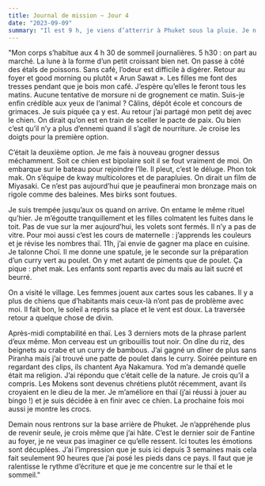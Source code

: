```yaml
---
title: Journal de mission ~ Jour 4 
date: "2023-09-09"
summary: "Il est 9 h, je viens d’atterrir à Phuket sous la pluie. Je n’ai pas fermé les yeux des 16 heures de voyage. Mes premiers pas sur la presqu’île sont moites et gris. "
---
```



"Mon corps s’habitue aux 4 h 30 de sommeil journalières. 
5 h30 : on part au marché. La lune à la forme d’un petit croissant bien net. 
On passe à côté des étals de poissons. Sans café, l’odeur est difficile à digérer. 
Retour au foyer et good morning ou plutôt « Arun Sawat ». Les filles me font des tresses pendant que je bois mon café. J’espère qu’elles le feront tous les matins. 
Aucune tentative de morsure ni de grognement ce matin. Suis-je enfin crédible aux yeux de l’animal ? 
Câlins, dépôt école et concours de grimaces. Je suis piquée ça y est. 
Au retour j’ai partagé mon petit dej avec le chien. On dirait qu’on est en train de sceller le pacte de paix. Ou bien c’est qu’il n’y a plus d’ennemi quand il s’agit de nourriture. Je croise les doigts pour la première option. 

C’était la deuxième option. Je me fais à nouveau grogner dessus méchamment. Soit ce chien est bipolaire soit il se fout vraiment de moi. 
On embarque sur le bateau pour rejoindre l’île. Il pleut, c’est le déluge. Phon tok mak. On s’équipe de kway multicolores et de parapluies. On dirait un film de Miyasaki. Ce n’est pas aujourd’hui que je peaufinerai mon bronzage mais on rigole comme des baleines. Mes birks sont foutues. 

Je suis trempée jusqu’aux os quand on arrive. 
On entame le même rituel qu’hier. Je m’égoutte tranquillement et les filles colmatent les fuites dans le toit. Pas de vue sur la mer aujourd’hui, les volets sont fermés. Il n’y a pas de vitre. 
Pour moi aussi c’est les cours de maternelle : j’apprends les couleurs et je révise les nombres thaï. 
11h, j’ai envie de gagner ma place en cuisine. Je talonne Choï. Il me donne une spatule, je le seconde sur la préparation d’un curry vert au poulet. On y met autant de piments que de poulet. Ça pique : phet mak. 
Les enfants sont repartis avec du maïs au lait sucré et beurré. 

On a visité le village. Les femmes jouent aux cartes sous les cabanes. Il y a plus de chiens que d’habitants mais ceux-là n’ont pas de problème avec moi. Il fait bon, le soleil a repris sa place et le vent est doux. La traversée retour a quelque chose de divin. 

Après-midi comptabilité en thaï. Les 3 derniers mots de la phrase parlent d’eux même. Mon cerveau est un gribouillis tout noir. 
On dîne du riz, des beignets au crabe et un curry de bambous. J’ai gagné un dîner de plus sans Piranha mais j’ai trouvé une patte de poulet dans le curry. Soirée peinture en regardant des clips, ils chantent Aya Nakamura. Yod m’a demandé quelle était ma religion. J’ai répondu que c’était celle de la nature. Je crois qu’il a compris. Les Mokens sont devenus chrétiens plutôt récemment, avant ils croyaient en le dieu de la mer. 
Je m’améliore en thaï (j’ai réussi à  jouer au bingo !) et je suis décidée à en finir avec ce chien. La prochaine fois moi aussi je montre les crocs. 

Demain nous rentrons sur la base arrière de Phuket. Je n’appréhende plus de revenir seule, je crois même que j’ai hâte. C’est le dernier soir de Fantine au foyer, je ne veux pas imaginer ce qu’elle ressent. Ici toutes les émotions sont décuplées. J’ai l’impression que je suis ici depuis 3 semaines mais cela fait seulement 90 heures que j’ai posé les pieds dans ce pays. 
Il faut que je ralentisse le rythme d’écriture et que je me concentre sur le thaï et le sommeil."
